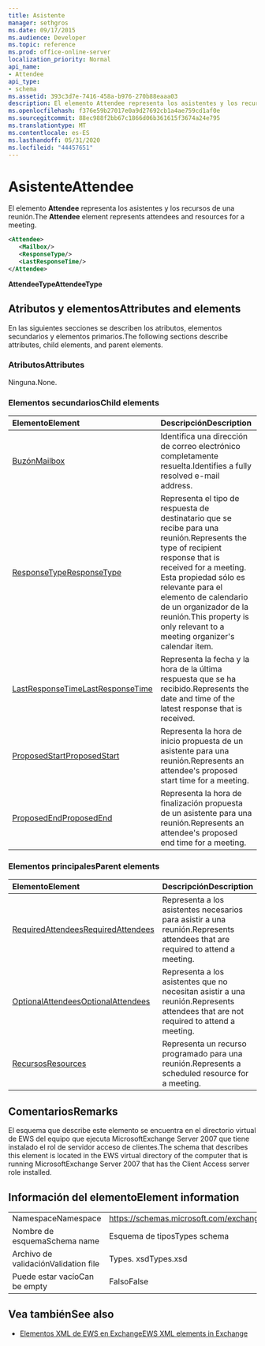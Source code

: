 ```yaml
---
title: Asistente
manager: sethgros
ms.date: 09/17/2015
ms.audience: Developer
ms.topic: reference
ms.prod: office-online-server
localization_priority: Normal
api_name:
- Attendee
api_type:
- schema
ms.assetid: 393c3d7e-7416-458a-b976-270b88eaaa03
description: El elemento Attendee representa los asistentes y los recursos de una reunión.
ms.openlocfilehash: f376e59b27017e0a9d27692cb1a4ae759cd1af0e
ms.sourcegitcommit: 88ec988f2bb67c1866d06b361615f3674a24e795
ms.translationtype: MT
ms.contentlocale: es-ES
ms.lasthandoff: 05/31/2020
ms.locfileid: "44457651"
---
```

# <a name="attendee"></a><span data-ttu-id="3185a-103">Asistente</span><span class="sxs-lookup"><span data-stu-id="3185a-103">Attendee</span></span>

<span data-ttu-id="3185a-104">El elemento **Attendee** representa los asistentes y los recursos de una reunión.</span><span class="sxs-lookup"><span data-stu-id="3185a-104">The **Attendee** element represents attendees and resources for a meeting.</span></span> 
  
```xml
<Attendee>
   <Mailbox/>
   <ResponseType/>
   <LastResponseTime/>
</Attendee>
```

 <span data-ttu-id="3185a-105">**AttendeeType**</span><span class="sxs-lookup"><span data-stu-id="3185a-105">**AttendeeType**</span></span>
## <a name="attributes-and-elements"></a><span data-ttu-id="3185a-106">Atributos y elementos</span><span class="sxs-lookup"><span data-stu-id="3185a-106">Attributes and elements</span></span>

<span data-ttu-id="3185a-107">En las siguientes secciones se describen los atributos, elementos secundarios y elementos primarios.</span><span class="sxs-lookup"><span data-stu-id="3185a-107">The following sections describe attributes, child elements, and parent elements.</span></span>
  
### <a name="attributes"></a><span data-ttu-id="3185a-108">Atributos</span><span class="sxs-lookup"><span data-stu-id="3185a-108">Attributes</span></span>

<span data-ttu-id="3185a-109">Ninguna.</span><span class="sxs-lookup"><span data-stu-id="3185a-109">None.</span></span>
  
### <a name="child-elements"></a><span data-ttu-id="3185a-110">Elementos secundarios</span><span class="sxs-lookup"><span data-stu-id="3185a-110">Child elements</span></span>

|<span data-ttu-id="3185a-111">**Elemento**</span><span class="sxs-lookup"><span data-stu-id="3185a-111">**Element**</span></span>|<span data-ttu-id="3185a-112">**Descripción**</span><span class="sxs-lookup"><span data-stu-id="3185a-112">**Description**</span></span>|
|:-----|:-----|
|[<span data-ttu-id="3185a-113">Buzón</span><span class="sxs-lookup"><span data-stu-id="3185a-113">Mailbox</span></span>](mailbox.md) <br/> |<span data-ttu-id="3185a-114">Identifica una dirección de correo electrónico completamente resuelta.</span><span class="sxs-lookup"><span data-stu-id="3185a-114">Identifies a fully resolved e-mail address.</span></span>  <br/> |
|[<span data-ttu-id="3185a-115">ResponseType</span><span class="sxs-lookup"><span data-stu-id="3185a-115">ResponseType</span></span>](responsetype.md) <br/> |<span data-ttu-id="3185a-116">Representa el tipo de respuesta de destinatario que se recibe para una reunión.</span><span class="sxs-lookup"><span data-stu-id="3185a-116">Represents the type of recipient response that is received for a meeting.</span></span> <span data-ttu-id="3185a-117">Esta propiedad sólo es relevante para el elemento de calendario de un organizador de la reunión.</span><span class="sxs-lookup"><span data-stu-id="3185a-117">This property is only relevant to a meeting organizer's calendar item.</span></span>  <br/> |
|[<span data-ttu-id="3185a-118">LastResponseTime</span><span class="sxs-lookup"><span data-stu-id="3185a-118">LastResponseTime</span></span>](lastresponsetime.md) <br/> |<span data-ttu-id="3185a-119">Representa la fecha y la hora de la última respuesta que se ha recibido.</span><span class="sxs-lookup"><span data-stu-id="3185a-119">Represents the date and time of the latest response that is received.</span></span>  <br/> |
|[<span data-ttu-id="3185a-120">ProposedStart</span><span class="sxs-lookup"><span data-stu-id="3185a-120">ProposedStart</span></span>](proposedstart-attendeetype.md) <br/> |<span data-ttu-id="3185a-121">Representa la hora de inicio propuesta de un asistente para una reunión.</span><span class="sxs-lookup"><span data-stu-id="3185a-121">Represents an attendee's proposed start time for a meeting.</span></span> <br/> |
|[<span data-ttu-id="3185a-122">ProposedEnd</span><span class="sxs-lookup"><span data-stu-id="3185a-122">ProposedEnd</span></span>](proposedend-attendeetype.md) <br/> |<span data-ttu-id="3185a-123">Representa la hora de finalización propuesta de un asistente para una reunión.</span><span class="sxs-lookup"><span data-stu-id="3185a-123">Represents an attendee's proposed end time for a meeting.</span></span> <br/> |
   
### <a name="parent-elements"></a><span data-ttu-id="3185a-124">Elementos principales</span><span class="sxs-lookup"><span data-stu-id="3185a-124">Parent elements</span></span>

|<span data-ttu-id="3185a-125">**Elemento**</span><span class="sxs-lookup"><span data-stu-id="3185a-125">**Element**</span></span>|<span data-ttu-id="3185a-126">**Descripción**</span><span class="sxs-lookup"><span data-stu-id="3185a-126">**Description**</span></span>|
|:-----|:-----|
|[<span data-ttu-id="3185a-127">RequiredAttendees</span><span class="sxs-lookup"><span data-stu-id="3185a-127">RequiredAttendees</span></span>](requiredattendees.md) <br/> |<span data-ttu-id="3185a-128">Representa a los asistentes necesarios para asistir a una reunión.</span><span class="sxs-lookup"><span data-stu-id="3185a-128">Represents attendees that are required to attend a meeting.</span></span>  <br/> |
|[<span data-ttu-id="3185a-129">OptionalAttendees</span><span class="sxs-lookup"><span data-stu-id="3185a-129">OptionalAttendees</span></span>](optionalattendees.md) <br/> |<span data-ttu-id="3185a-130">Representa a los asistentes que no necesitan asistir a una reunión.</span><span class="sxs-lookup"><span data-stu-id="3185a-130">Represents attendees that are not required to attend a meeting.</span></span>  <br/> |
|[<span data-ttu-id="3185a-131">Recursos</span><span class="sxs-lookup"><span data-stu-id="3185a-131">Resources</span></span>](resources.md) <br/> |<span data-ttu-id="3185a-132">Representa un recurso programado para una reunión.</span><span class="sxs-lookup"><span data-stu-id="3185a-132">Represents a scheduled resource for a meeting.</span></span>  <br/> |
   
## <a name="remarks"></a><span data-ttu-id="3185a-133">Comentarios</span><span class="sxs-lookup"><span data-stu-id="3185a-133">Remarks</span></span>

<span data-ttu-id="3185a-134">El esquema que describe este elemento se encuentra en el directorio virtual de EWS del equipo que ejecuta MicrosoftExchange Server 2007 que tiene instalado el rol de servidor acceso de clientes.</span><span class="sxs-lookup"><span data-stu-id="3185a-134">The schema that describes this element is located in the EWS virtual directory of the computer that is running MicrosoftExchange Server 2007 that has the Client Access server role installed.</span></span>
  
## <a name="element-information"></a><span data-ttu-id="3185a-135">Información del elemento</span><span class="sxs-lookup"><span data-stu-id="3185a-135">Element information</span></span>

|||
|:-----|:-----|
|<span data-ttu-id="3185a-136">Namespace</span><span class="sxs-lookup"><span data-stu-id="3185a-136">Namespace</span></span>  <br/> |https://schemas.microsoft.com/exchange/services/2006/types  <br/> |
|<span data-ttu-id="3185a-137">Nombre de esquema</span><span class="sxs-lookup"><span data-stu-id="3185a-137">Schema name</span></span>  <br/> |<span data-ttu-id="3185a-138">Esquema de tipos</span><span class="sxs-lookup"><span data-stu-id="3185a-138">Types schema</span></span>  <br/> |
|<span data-ttu-id="3185a-139">Archivo de validación</span><span class="sxs-lookup"><span data-stu-id="3185a-139">Validation file</span></span>  <br/> |<span data-ttu-id="3185a-140">Types. xsd</span><span class="sxs-lookup"><span data-stu-id="3185a-140">Types.xsd</span></span>  <br/> |
|<span data-ttu-id="3185a-141">Puede estar vacío</span><span class="sxs-lookup"><span data-stu-id="3185a-141">Can be empty</span></span>  <br/> |<span data-ttu-id="3185a-142">Falso</span><span class="sxs-lookup"><span data-stu-id="3185a-142">False</span></span>  <br/> |
   
## <a name="see-also"></a><span data-ttu-id="3185a-143">Vea también</span><span class="sxs-lookup"><span data-stu-id="3185a-143">See also</span></span>

- [<span data-ttu-id="3185a-144">Elementos XML de EWS en Exchange</span><span class="sxs-lookup"><span data-stu-id="3185a-144">EWS XML elements in Exchange</span></span>](ews-xml-elements-in-exchange.md)

